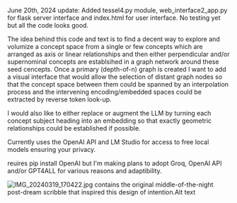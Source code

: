 June 20th, 2024 update:
Added tessel4.py module, web_interface2_app.py for flask server interface and index.html for user interface. No testing yet but all the code looks good.

The idea behind this code and text is to find a decent way to explore and volumize a concept space from a single or few concepts
which are arranged as axis or linear relationships and then either perpendicular and/or supernominal concepts are establsihed in 
a graph network around these seed cencepts. Once a primary (depth-of-n) graph is created I want to add a visual interface that would allow
the selection of distant graph nodes so that the concept space between them could be spanned by an interpolation process and the intervening
encoding/embedded spaces could be extracted by reverse token look-up.

I would also like to either replace or augment the LLM by turning each concept subject heading into an embedding so that exactly geometric relationships 
could be established if possible.

Currently uses the OpenAI API and LM Studio for access to free local models ensuring your privacy.

reuires pip install OpenAI but I'm making plans to adopt Groq, OpenAI API and/or GPT4ALL for various reasons and adaptibility.

![
IMG_20240319_170422.jpg contains the original middle-of-the-night post-dream scribble that inspired this design of intention.Alt text](IMG_20240319_170422.jpg)
